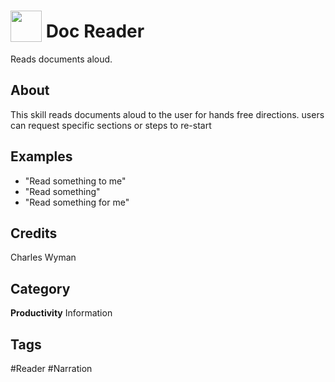 # <img src="https://raw.githack.com/FortAwesome/Font-Awesome/master/svgs/solid/book-reader.svg" card_color="#222222" width="50" height="50" style="vertical-align:bottom"/> Doc Reader
Reads documents aloud.

## About
This skill reads documents aloud to the user for hands free directions. users can request specific sections or steps to re-start

## Examples
* "Read something to me"
* "Read something"
* "Read something for me"

## Credits
Charles Wyman

## Category
**Productivity**
Information

## Tags
#Reader
#Narration

